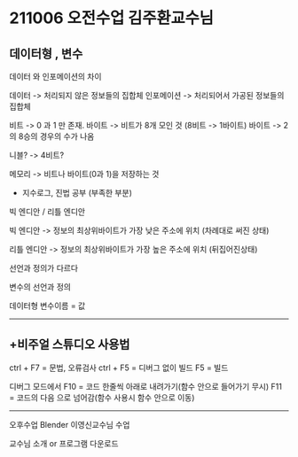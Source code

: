 # 211006 오전수업 김주환교수님
 
## 데이터형 , 변수

데이터 와 인포메이션의 차이

데이터 -> 처리되지 않은 정보들의 집합체
인포메이션 -> 처리되어서 가공된 정보들의 집합체


비트 -> 0 과 1 만 존재.
바이트 -> 비트가 8개 모인 것
(8비트 -> 1바이트)
바이트 -> 2의 8승의 경우의 수가 나옴

니블? -> 4비트?

메모리 -> 비트나 바이트(0과 1)을 저장하는 것


* 지수로그, 진법 공부 (부족한 부분)

빅 엔디안 / 리틀 엔디안

빅 엔디안 -> 정보의 최상위바이트가 가장 낮은 주소에 위치
(차례대로 써진 상태)

리틀 엔디안 -> 정보의 최상위바이트가 가장 높은 주소에 위치
(뒤집어진상태)


선언과 정의가 다르다

변수의 선언과 정의

데이터형 변수이름 = 값

------------------

## +비주얼 스튜디오 사용법

ctrl + F7 = 문법, 오류검사
ctrl + F5 =  디버그 없이 빌드
F5 = 빌드

디버그 모드에서
F10 = 코드 한줄씩 아래로 내려가기(함수 안으로 들어가기 무시)
F11 = 코드의 다음 으로 넘어감(함수 사용시 함수 안으로 이동)

-----------------------

오후수업 Blender 이영신교수님 수업

교수님 소개 or 프로그램 다운로드
